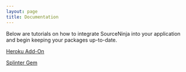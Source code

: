 ```yaml
---
layout: page
title: Documentation
---
```


Below are tutorials on how to integrate SourceNinja into your application and begin keeping your packages up-to-date.

[Heroku Add-On](heroku-addon.html)

[Splinter Gem](splinter-sourceninja-gem.html)

